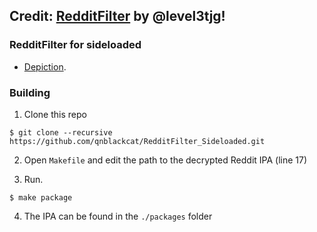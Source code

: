 ## Credit: [RedditFilter](https://github.com/level3tjg/RedditFilter) by @level3tjg!

### RedditFilter for sideloaded

- [Depiction](https://level3tjg.me/repo/depictions/?p=com.level3tjg.redditfilter).

### Building

1. Clone this repo
```
$ git clone --recursive https://github.com/qnblackcat/RedditFilter_Sideloaded.git
```
2. Open `Makefile` and edit the path to the decrypted Reddit IPA (line 17)

3. Run.
```
$ make package
```
4. The IPA can be found in the `./packages` folder
